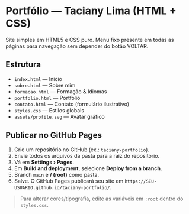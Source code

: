 # Portfólio — Taciany Lima (HTML + CSS)

Site simples em HTML5 e CSS puro. Menu fixo presente em todas as páginas para navegação sem depender do botão VOLTAR.

## Estrutura
- `index.html` — Início
- `sobre.html` — Sobre mim
- `formacao.html` — Formação & Idiomas
- `portfolio.html` — Portfólio
- `contato.html` — Contato (formulário ilustrativo)
- `styles.css` — Estilos globais
- `assets/profile.svg` — Avatar gráfico

## Publicar no GitHub Pages
1. Crie um repositório no GitHub (ex.: `taciany-portfolio`).
2. Envie todos os arquivos da pasta para a raiz do repositório.
3. Vá em **Settings › Pages**.
4. Em **Build and deployment**, selecione **Deploy from a branch**.
5. Branch `main` e **/ (root)** como pasta.
6. Salve. O GitHub Pages publicará seu site em `https://SEU-USUARIO.github.io/taciany-portfolio/`.

> Para alterar cores/tipografia, edite as variáveis em `:root` dentro do `styles.css`.
